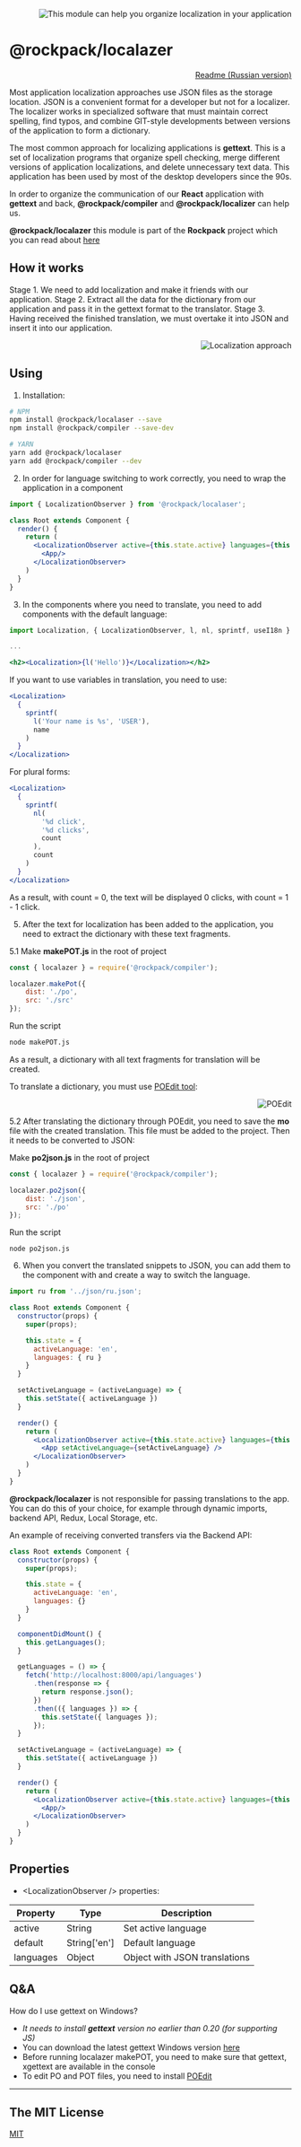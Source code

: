 <p align="right">
  <img src="http://www.natrube.net/localazer/assets/logo.png" alt="This module can help you organize localization in your application" />
</p>

# @rockpack/localazer

<p align="right">
  <a href="https://github.com/AlexSergey/rockpack/blob/master/packages/localazer/README_RU.md">Readme (Russian version)</a>
</p>

Most application localization approaches use JSON files as the storage location. JSON is a convenient format for a developer but not for a localizer. The localizer works in specialized software that must maintain correct spelling, find typos, and combine GIT-style developments between versions of the application to form a dictionary.

The most common approach for localizing applications is **gettext**. This is a set of localization programs that organize spell checking, merge different versions of application localizations, and delete unnecessary text data. This application has been used by most of the desktop developers since the 90s.

In order to organize the communication of our **React** application with **gettext** and back, **@rockpack/compiler** and **@rockpack/localizer** can help us.

**@rockpack/localazer** this module is part of the **Rockpack** project which you can read about <a href="https://github.com/AlexSergey/rockpack/blob/master/README.md" target="_blank">here</a>

## How it works
Stage 1. We need to add localization and make it friends with our application.
Stage 2. Extract all the data for the dictionary from our application and pass it in the gettext format to the translator.
Stage 3. Having received the finished translation, we must overtake it into JSON and insert it into our application.

<p align="right">
  <img src="http://www.natrube.net/localazer/assets/approach.jpg" alt="Localization approach" />
</p>

## Using

1. Installation:

```sh
# NPM
npm install @rockpack/localaser --save
npm install @rockpack/compiler --save-dev

# YARN
yarn add @rockpack/localaser
yarn add @rockpack/compiler --dev
```

2. In order for language switching to work correctly, you need to wrap the application in a *<LocalizationObserver>* component

```jsx
import { LocalizationObserver } from '@rockpack/localaser';

class Root extends Component {
  render() {
    return (
      <LocalizationObserver active={this.state.active} languages={this.state.languages}>
        <App/>
      </LocalizationObserver>
    )
  }
}
```

3. In the components where you need to translate, you need to add components with the default language:

```jsx
import Localization, { LocalizationObserver, l, nl, sprintf, useI18n } from '@rockpack/localaser';

...

<h2><Localization>{l('Hello')}</Localization></h2>
```

If you want to use variables in translation, you need to use:

```jsx
<Localization>
  {
    sprintf(
      l('Your name is %s', 'USER'),
      name
    )
  }
</Localization>
```

For plural forms:

```jsx
<Localization>
  {
    sprintf(
      nl(
        '%d click',
        '%d clicks',
        count
      ),
      count
    )
  }
</Localization>
```

As a result, with count = 0, the text will be displayed 0 clicks, with count = 1 - 1 click.

5. After the text for localization has been added to the application, you need to extract the dictionary with these text fragments.

5.1 Make **makePOT.js** in the root of project
```js
const { localazer } = require('@rockpack/compiler');

localazer.makePot({
    dist: './po',
    src: './src'
});
```
Run the script
```sh
node makePOT.js
```
As a result, a dictionary with all text fragments for translation will be created.

To translate a dictionary, you must use <a href="https://poedit.net/download">POEdit tool</a>:

<p align="right">
  <img src="http://www.natrube.net/localazer/assets/poedit.png" alt="POEdit" />
</p>

5.2 After translating the dictionary through POEdit, you need to save the **mo** file with the created translation. This file must be added to the project. Then it needs to be converted to JSON:

Make **po2json.js** in the root of project
```js
const { localazer } = require('@rockpack/compiler');

localazer.po2json({
    dist: './json',
    src: './po'
});
```

Run the script
```shell script
node po2json.js
```

6. When you convert the translated snippets to JSON, you can add them to the component with *<LocalizationObserver>* and create a way to switch the language.

```jsx
import ru from '../json/ru.json';

class Root extends Component {
  constructor(props) {
    super(props);

    this.state = {
      activeLanguage: 'en',
      languages: { ru }
    }
  }

  setActiveLanguage = (activeLanguage) => {
    this.setState({ activeLanguage })
  }

  render() {
    return (
      <LocalizationObserver active={this.state.active} languages={this.state.languages}>
        <App setActiveLanguage={setActiveLanguage} />
      </LocalizationObserver>
    )
  }
}
```

**@rockpack/localazer** is not responsible for passing translations to the app. You can do this of your choice, for example through dynamic imports, backend API, Redux, Local Storage, etc.

An example of receiving converted transfers via the Backend API:

```jsx
class Root extends Component {
  constructor(props) {
    super(props);

    this.state = {
      activeLanguage: 'en',
      languages: {}
    }
  }

  componentDidMount() {
    this.getLanguages();
  }

  getLanguages = () => {
    fetch('http://localhost:8000/api/languages')
      .then(response => {
        return response.json();
      })
      .then(({ languages }) => {
        this.setState({ languages });
      });
  }

  setActiveLanguage = (activeLanguage) => {
    this.setState({ activeLanguage })
  }

  render() {
    return (
      <LocalizationObserver active={this.state.active} languages={this.state.languages}>
        <App/>
      </LocalizationObserver>
    )
  }
}
```

## Properties

- \<LocalizationObserver /> properties:

| Property | Type | Description |
| --- | --- | --- |
| active | String | Set active language |
| default | String['en'] | Default language |
| languages | Object | Object with JSON translations |

## Q&A

How do I use gettext on Windows?
- *It needs to install **gettext** version no earlier than 0.20 (for supporting JS)*
- You can download the latest gettext Windows version [here](https://mlocati.github.io/articles/gettext-iconv-windows.html)
- Before running localazer makePOT, you need to make sure that gettext, xgettext are available in the console
- To edit PO and POT files, you need to install [POEdit](https://poedit.net/download)
***

## The MIT License

<a href="https://github.com/AlexSergey/rockpack#the-mit-license" target="_blank">MIT</a>
